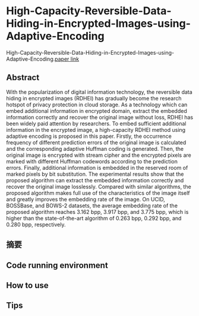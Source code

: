 # High-Capacity-Reversible-Data-Hiding-in-Encrypted-Images-using-Adaptive-Encoding

 High-Capacity-Reversible-Data-Hiding-in-Encrypted-Images-using-Adaptive-Encoding.[paper link](https://arxiv.org/abs/2102.12620 )

## Abstract
With the popularization of digital information technology, the reversible data hiding in encrypted images (RDHEI) has gradually become the research hotspot of privacy protection in cloud storage. As a technology which can embed additional information in encrypted domain, extract the embedded information correctly and recover the original image without loss, RDHEI has been widely paid attention by researchers. To embed sufficient additional information in the encrypted image, a high-capacity RDHEI method using adaptive encoding is proposed in this paper. Firstly, the occurrence frequency of different prediction errors of the original image is calculated and the corresponding adaptive Huffman coding is generated. Then, the original image is encrypted with stream cipher and the encrypted pixels are marked with different Huffman codewords according to the prediction errors. Finally, additional information is embedded in the reserved room of marked pixels by bit substitution. The experimental results show that the proposed algorithm can extract the embedded information correctly and recover the original image losslessly. Compared with similar algorithms, the proposed algorithm makes full use of the characteristics of the image itself and greatly improves the embedding rate of the image. On UCID, BOSSBase, and BOWS-2 datasets, the average embedding rate of the proposed algorithm reaches 3.162 bpp, 3.917 bpp, and 3.775 bpp, which is higher than the state-of-the-art algorithm of 0.263 bpp, 0.292 bpp, and 0.280 bpp, respectively.


## 摘要


## Code running environment



## How to use



## Tips





